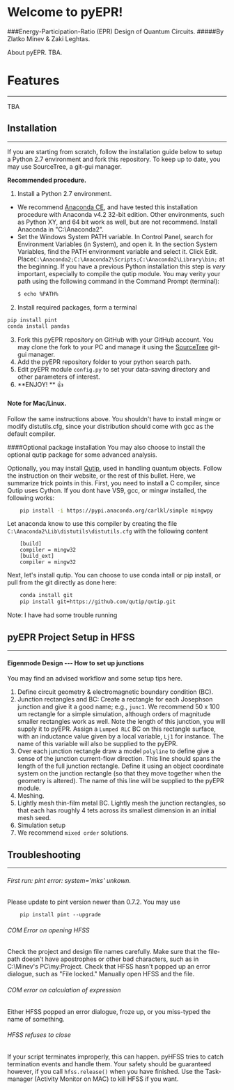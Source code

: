 Welcome to pyEPR!
===================
###Energy-Participation-Ratio (EPR) Design of Quantum Circuits. 
#####By Zlatko Minev & Zaki Leghtas.    

About pyEPR. TBA.

# Features
---------------------
TBA   


## Installation
-------------
If you are starting from scratch, follow the installation guide below to setup a Python 2.7 environment and fork this repository. To keep up to date, you may use SourceTree, a git-gui manager. 

**Recommended procedure.**   <br /> 

 1. Install a Python 2.7 environment.  
   * We recommend [Anaconda CE](https://www.continuum.io/downloads), and have tested this installation procedure with Anaconda v4.2 32-bit edition. Other environments, such as Python XY, and 64 bit work as well, but are not recommend. Install Anaconda in "C:\Anaconda2".
   * Set the Windows System PATH variable. In Control Panel, search for Environment Variables (in System), and open it. In the section System Variables, find the PATH environment variable and select it. Click Edit.  Place`C:\Anaconda2;C:\Anaconda2\Scripts;C:\Anaconda2\Library\bin;` at the beginning. If you have a previous Python installation this step is *very* important, especially to compile the qutip module. You may verity your path using the following command in the Command Prompt (terminal):
      ```sh
      $ echo %PATH%
      ```  
    
 2. Install required packages, form a terminal
 ```sh 
 pip install pint
 conda install pandas
 ```
 3. Fork this pyEPR repository on GitHub with your GitHub account. You may clone the fork to your PC and manage it using the [SourceTree](https://www.sourcetreeapp.com/) git-gui manager.
 4. Add the pyEPR repository folder to your python search path.
 5. Edit pyEPR module `config.py`  to set your data-saving directory and other parameters of interest.   
 6. **ENJOY! **  :+1:  

#### Note for Mac/Linux.   
Follow the same instructions above. You shouldn't have to install mingw or modify distutils.cfg, since your distribution should come with gcc as the default compiler.    

####Optional package installation
You may also choose to install the optional qutip package for some advanced analysis. 

Optionally, you may install [Qutip](http://qutip.org/), used in handling quantum objects. Follow the instruction on their website, or the rest of this bullet. Here, we summarize trick points in this. First, you need to install a C compiler, since Qutip uses Cython. If you dont have VS9, gcc, or mingw installed, the following works:   
```sh
	pip install -i https://pypi.anaconda.org/carlkl/simple mingwpy
```
Let anaconda know to use this compiler by creating the file `C:\Anaconda2\Lib\distutils\distutils.cfg` with the following content   
```
    [build]
    compiler = mingw32    
    [build_ext]
    compiler = mingw32
```   
Next, let's install qutip. You can choose to use conda intall or pip install, or pull from the git directly  as done here: 
```sh
    conda install git
    pip install git+https://github.com/qutip/qutip.git
```
Note: I have had some trouble running 
## pyEPR Project Setup in HFSS
-------------
#### Eigenmode Design --- How to set up junctions
You may find an advised workflow and some setup tips here.

 1. Define circuit geometry & electromagnetic boundary condition (BC).   
   1. Junction rectangles and BC: Create a rectangle for each Josephson junction and give it a good name; e.g., `junc1`. We recommend 50 x 100 um rectangle for a simple simulation, although orders of magnitude smaller rectangles work as well. Note the length of this junction, you will supply it to pyEPR. Assign a `Lumped RLC` BC on this rectangle surface, with an inductance value given by a local variable, `Lj1` for instance. The name of this variable will also be supplied to the pyEPR. 
   2. Over each junction rectangle draw a model `polyline` to define give a sense of the junction current-flow direction. This line should spans the length of the full junction rectangle. Define it using an object coordinate system on the junction rectangle (so that they move together when the geometry is altered). The name of this line will be supplied to the pyEPR module.
 2. Meshing.   
   1. Lightly mesh thin-film metal BC. Lightly mesh the junction rectangles, so that each has roughly 4 tets across its smallest dimension in an initial mesh seed.    
 3. Simulation setup    
   1. We recommend `mixed order` solutions.    


## Troubleshooting
---------------------
###### First run: pint error: system='mks' unkown.
Please update to pint version newer than 0.7.2. You may use 
```
    pip install pint --upgrade
```

###### COM Error on opening HFSS 
Check the project and design file names carefully. Make sure that the file-path doesn't have apostrophes or other bad characters, such as in C:\\Minev's PC\\my:Project.  Check that HFSS hasn't popped up an error dialogue, such as "File locked." Manually open HFSS and the file.    

###### COM error on calculation of expression
Either HFSS popped an error dialogue, froze up, or you miss-typed the name of something.    

###### HFSS refuses to close
If your script terminates improperly, this can happen. pyHFSS tries to catch termination events and handle them. Your safety should be guaranteed however, if you call `hfss.release()` when you have finished. Use the Task-manager (Activity Monitor on MAC) to kill HFSS if you want.   
                                                                                                                                                                                    
                                                                                                                                                                                    

